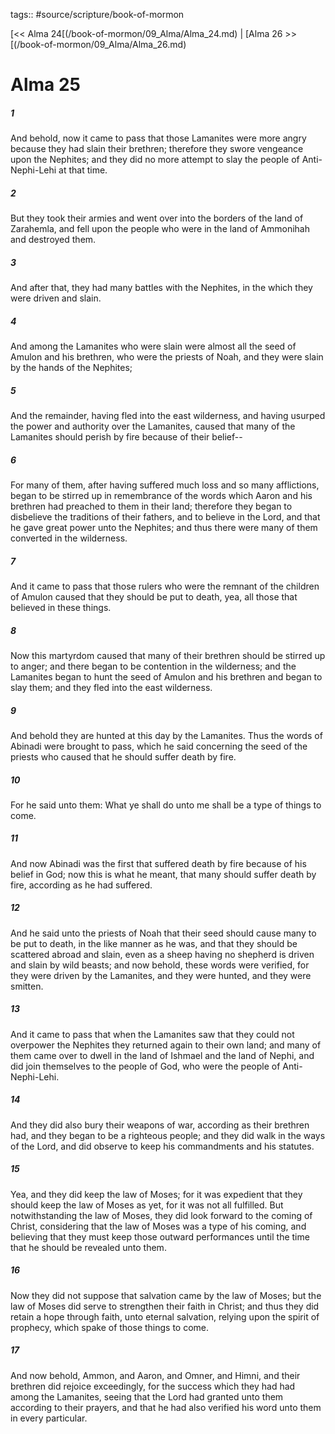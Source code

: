 tags:: #source/scripture/book-of-mormon

[<< Alma 24[(/book-of-mormon/09_Alma/Alma_24.md) | [Alma 26 >>[(/book-of-mormon/09_Alma/Alma_26.md)

# Alma 25

##### 1

And behold, now it came to pass that those Lamanites were more angry because they had slain their brethren; therefore they swore vengeance upon the Nephites; and they did no more attempt to slay the people of Anti-Nephi-Lehi at that time.

##### 2

But they took their armies and went over into the borders of the land of Zarahemla, and fell upon the people who were in the land of Ammonihah and destroyed them.

##### 3

And after that, they had many battles with the Nephites, in the which they were driven and slain.

##### 4

And among the Lamanites who were slain were almost all the seed of Amulon and his brethren, who were the priests of Noah, and they were slain by the hands of the Nephites;

##### 5

And the remainder, having fled into the east wilderness, and having usurped the power and authority over the Lamanites, caused that many of the Lamanites should perish by fire because of their belief--

##### 6

For many of them, after having suffered much loss and so many afflictions, began to be stirred up in remembrance of the words which Aaron and his brethren had preached to them in their land; therefore they began to disbelieve the traditions of their fathers, and to believe in the Lord, and that he gave great power unto the Nephites; and thus there were many of them converted in the wilderness.

##### 7

And it came to pass that those rulers who were the remnant of the children of Amulon caused that they should be put to death, yea, all those that believed in these things.

##### 8

Now this martyrdom caused that many of their brethren should be stirred up to anger; and there began to be contention in the wilderness; and the Lamanites began to hunt the seed of Amulon and his brethren and began to slay them; and they fled into the east wilderness.

##### 9

And behold they are hunted at this day by the Lamanites. Thus the words of Abinadi were brought to pass, which he said concerning the seed of the priests who caused that he should suffer death by fire.

##### 10

For he said unto them: What ye shall do unto me shall be a type of things to come.

##### 11

And now Abinadi was the first that suffered death by fire because of his belief in God; now this is what he meant, that many should suffer death by fire, according as he had suffered.

##### 12

And he said unto the priests of Noah that their seed should cause many to be put to death, in the like manner as he was, and that they should be scattered abroad and slain, even as a sheep having no shepherd is driven and slain by wild beasts; and now behold, these words were verified, for they were driven by the Lamanites, and they were hunted, and they were smitten.

##### 13

And it came to pass that when the Lamanites saw that they could not overpower the Nephites they returned again to their own land; and many of them came over to dwell in the land of Ishmael and the land of Nephi, and did join themselves to the people of God, who were the people of Anti-Nephi-Lehi.

##### 14

And they did also bury their weapons of war, according as their brethren had, and they began to be a righteous people; and they did walk in the ways of the Lord, and did observe to keep his commandments and his statutes.

##### 15

Yea, and they did keep the law of Moses; for it was expedient that they should keep the law of Moses as yet, for it was not all fulfilled. But notwithstanding the law of Moses, they did look forward to the coming of Christ, considering that the law of Moses was a type of his coming, and believing that they must keep those outward performances until the time that he should be revealed unto them.

##### 16

Now they did not suppose that salvation came by the law of Moses; but the law of Moses did serve to strengthen their faith in Christ; and thus they did retain a hope through faith, unto eternal salvation, relying upon the spirit of prophecy, which spake of those things to come.

##### 17

And now behold, Ammon, and Aaron, and Omner, and Himni, and their brethren did rejoice exceedingly, for the success which they had had among the Lamanites, seeing that the Lord had granted unto them according to their prayers, and that he had also verified his word unto them in every particular.
